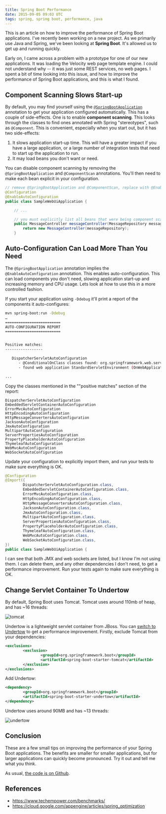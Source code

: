 ```yaml
---
title: Spring Boot Performance
date: 2015-09-05 09:03 UTC
tags: spring, spring boot, performance, java
---
```

This is an article on how to improve the performance of Spring Boot applications. I've recently been working on a new project. As we primarily use Java and Spring, we've been looking at **Spring Boot**.  It's allowed us to get up and running quickly. 

Early on, I came across a problem with a prototype for one of our new applications. It was loading the Velocity web page template engine. I could not understand why -- it was just some REST services, no web pages. I spent a bit of time looking into this issue, and how to improve the performance of Spring Boot applications, and this is what I found.

Component Scanning Slows Start-up
---
By default, you may find yourself using the [`@SpringBootApplication`](http://docs.spring.io/spring-boot/docs/current/api/org/springframework/boot/autoconfigure/SpringBootApplication.html) annotation to get your application configured automatically. This has a couple of side-effects. One is to enable **component scanning**. This looks through the classes to find ones annotated with Spring "stereotypes", such as `@Component`. This is convenient, especially when you start out, but it has two side-effects:

1. It slows application start-up time. This will have a greater impact if you have a large application, or a large number of integration tests that need to start up the application to run.
2. It may load beans you don't want or need. 

You can disable component scanning by removing the `@SpringBootApplication` and `@ComponentScan` annotations. You'll then need to make each bean explicit in your configuration.

~~~java
// remove @SpringBootApplication and @ComponentScan, replace with @EnableAutoConfiguration
@Configuration
@EnableAutoConfiguration
public class SampleWebUiApplication {

	// ...

	// you must explicitly list all beans that were being component scanned	@Bean
	public MessageController messageController(MessageRepository messageRepository) {
		return new MessageController(messageRepository);
	}
~~~

Auto-Configuration Can Load More Than You Need
---
The `@SpringBootApplication` annotation implies the `@EnableAutoConfiguration` annotation. This enables auto-configuration. This can load components you don't need, slowing application start-up and increasing memory and CPU usage. Lets look at how to use this in a more controlled fashion.

If you start your application using `-Ddebug` it'll print a report of the components it auto-configures:

~~~bash
mvn spring-boot:run -Ddebug
…
=========================
AUTO-CONFIGURATION REPORT
=========================


Positive matches:
-----------------

   DispatcherServletAutoConfiguration
      - @ConditionalOnClass classes found: org.springframework.web.servlet.DispatcherServlet (OnClassCondition)
      - found web application StandardServletEnvironment (OnWebApplicationCondition)

...
~~~

Copy the classes mentioned in the ""positive matches" section of the report:

~~~
DispatcherServletAutoConfiguration
EmbeddedServletContainerAutoConfiguration
ErrorMvcAutoConfiguration
HttpEncodingAutoConfiguration
HttpMessageConvertersAutoConfiguration
JacksonAutoConfiguration
JmxAutoConfiguration
MultipartAutoConfiguration
ServerPropertiesAutoConfiguration
PropertyPlaceholderAutoConfiguration
ThymeleafAutoConfiguration
WebMvcAutoConfiguration
WebSocketAutoConfiguration
~~~

Update your configuration to explicitly import them, and run your tests to make sure everything is OK.

~~~java
@Configuration
@Import({
        DispatcherServletAutoConfiguration.class,
        EmbeddedServletContainerAutoConfiguration.class,
        ErrorMvcAutoConfiguration.class,
        HttpEncodingAutoConfiguration.class,
        HttpMessageConvertersAutoConfiguration.class,
        JacksonAutoConfiguration.class,
        JmxAutoConfiguration.class,
        MultipartAutoConfiguration.class,
        ServerPropertiesAutoConfiguration.class,
        PropertyPlaceholderAutoConfiguration.class,
        ThymeleafAutoConfiguration.class,
        WebMvcAutoConfiguration.class,
        WebSocketAutoConfiguration.class,
})
public class SampleWebUiApplication {
~~~
 
I can see that both JMX and web sockets are listed, but I know I'm not using them. I can delete them, and any other dependencies I don't need, to get a performance improvement.  Run your tests again to make sure everything is OK.

Change Servlet Container To Undertow
---
By default, Spring Boot uses Tomcat. Tomcat uses around 110mb of heap, and has ~16 threads: 

![tomcat](/images/tomcat-spring-boot-jvisualvm.png)

Undertow is a lightweight servlet container from JBoss. You can [switch to Undertow](http://docs.spring.io/spring-boot/docs/current/reference/html/howto-embedded-servlet-containers.html#howto-use-undertow-instead-of-tomcat) to get a performance improvement. Firstly, exclude Tomcat from your dependencies:

~~~xml
<exclusions>
        <exclusion>
                <groupId>org.springframework.boot</groupId>
                <artifactId>spring-boot-starter-tomcat</artifactId>
        </exclusion>
</exclusions>
~~~         
    
Add Undertow:    
    
~~~xml
<dependency>
        <groupId>org.springframework.boot</groupId>
        <artifactId>spring-boot-starter-undertow</artifactId>
</dependency>
~~~                

Undertow uses around 90MB and has ~13 threads: 

![undertow](/images/undertow-spring-boot-jvisualvm.png)

Conclusion
---
These are a few small tips on improving the performance of your Spring Boot applications. The benefits are smaller for smaller applications, but for larger applications can quickly become pronounced. Try it out and tell me what you think.

As usual, [the code is on Github](https://github.com/alexec/spring-boot-performance).

References
---
* <https://www.techempower.com/benchmarks/>
* <https://cloud.google.com/appengine/articles/spring_optimization>